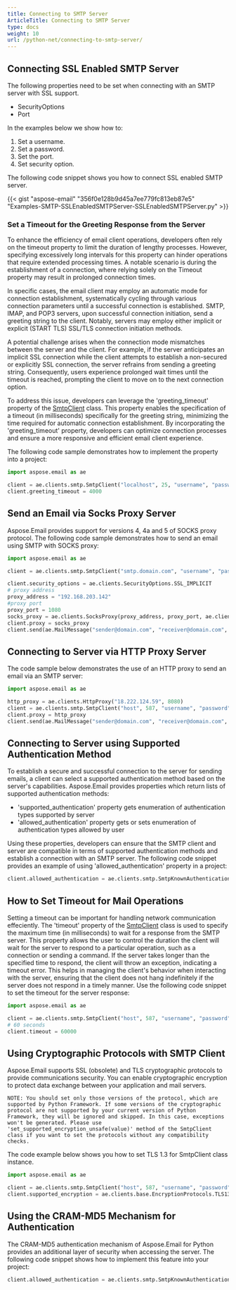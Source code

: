 ```yaml
---
title: Connecting to SMTP Server
ArticleTitle: Connecting to SMTP Server
type: docs
weight: 10
url: /python-net/connecting-to-smtp-server/
---
```



## **Connecting SSL Enabled SMTP Server**
The following properties need to be set when connecting with an SMTP server with SSL support.

- SecurityOptions
- Port

In the examples below we show how to:

1. Set a username.
1. Set a password.
1. Set the port.
1. Set security option.

The following code snippet shows you how to connect SSL enabled SMTP server.

{{< gist "aspose-email" "356f0e128b9d45a7ee779fc813eb87e5" "Examples-SMTP-SSLEnabledSMTPServer-SSLEnabledSMTPServer.py" >}}

### **Set a Timeout for the Greeting Response from the Server**

To enhance the efficiency of email client operations, developers often rely on the timeout property to limit the duration of lengthy processes. However, specifying excessively long intervals for this property can hinder operations that require extended processing times. A notable scenario is during the establishment of a connection, where relying solely on the Timeout property may result in prolonged connection times.

In specific cases, the email client may employ an automatic mode for connection establishment, systematically cycling through various connection parameters until a successful connection is established. SMTP, IMAP, and POP3 servers, upon successful connection initiation, send a greeting string to the client. Notably, servers may employ either implicit or explicit (START TLS) SSL/TLS connection initiation methods.

A potential challenge arises when the connection mode mismatches between the server and the client. For example, if the server anticipates an implicit SSL connection while the client attempts to establish a non-secured or explicitly SSL connection, the server refrains from sending a greeting string. Consequently, users experience prolonged wait times until the timeout is reached, prompting the client to move on to the next connection option.

To address this issue, developers can leverage the 'greeting_timeout' property of the [SmtpClient](https://reference.aspose.com/email/python-net/aspose.email.clients.smtp/smtpclient/#smtpclient-class) class. This property enables the specification of a timeout (in milliseconds) specifically for the greeting string, minimizing the time required for automatic connection establishment. By incorporating the 'greeting_timeout' property, developers can optimize connection processes and ensure a more responsive and efficient email client experience.

The following code sample demonstrates how to implement the property into a project:

```py
import aspose.email as ae

client = ae.clients.smtp.SmtpClient("localhost", 25, "username", "password")
client.greeting_timeout = 4000
```
## **Send an Email via Socks Proxy Server**

Aspose.Email provides support for versions 4, 4a and 5 of SOCKS proxy protocol. The following code sample demonstrates how to send an email using SMTP with SOCKS proxy: 

```py
import aspose.email as ae

client = ae.clients.smtp.SmtpClient("smtp.domain.com", "username", "password")

client.security_options = ae.clients.SecurityOptions.SSL_IMPLICIT
# proxy address
proxy_address = "192.168.203.142"
#proxy port
proxy_port = 1080
socks_proxy = ae.clients.SocksProxy(proxy_address, proxy_port, ae.clients.SocksVersion.SOCKS_V5)
client.proxy = socks_proxy
client.send(ae.MailMessage("sender@domain.com", "receiver@domain.com", "Sending Email via proxy", "Implement socks proxy protocol for versions 4, 4a, 5 (only Username/Password authentication)"))
```

## **Connecting to Server via HTTP Proxy Server**

The code sample below demonstrates the use of an HTTP proxy to send an email via an SMTP server: 

```py
import aspose.email as ae

http_proxy = ae.clients.HttpProxy("18.222.124.59", 8080)
client = ae.clients.smtp.SmtpClient("host", 587, "username", "password")
client.proxy = http_proxy
client.send(ae.MailMessage("sender@domain.com", "receiver@domain.com", "Sending Email via proxy", "Body"))
```

## **Connecting to Server using Supported Authentication Method**

To establish a secure and successful connection to the server for sending emails, a client can select a supported authentication method based on the server's capabilities. Aspose.Email provides properties which return lists of supported authentication methods: 

- 'supported_authentication' property gets enumeration of authentication types supported by server 
- 'allowed_authentication' property gets or sets enumeration of authentication types allowed by user 

Using these properties, developers can ensure that the SMTP client and server are compatible in terms of supported authentication methods and establish a connection with an SMTP server. The following code snippet provides an example of using 'allowed_authentication' property in a project:

```py
client.allowed_authentication = ae.clients.smtp.SmtpKnownAuthenticationType.LOGIN
```

## **How to Set Timeout for Mail Operations**

Setting a timeout can be important for handling network communication effeciently. The 'timeout' property of the [SmtpClient](https://reference.aspose.com/email/python-net/aspose.email.clients.smtp/smtpclient/#smtpclient-class) class is used to specify the maximum time (in milliseconds) to wait for a response from the SMTP server. This property allows the user to control the duration the client will wait for the server to respond to a particular operation, such as a connection or sending a command. If the server takes longer than the specified time to respond, the client will throw an exception, indicating a timeout error. This helps in managing the client's behavior when interacting with the server, ensuring that the client does not hang indefinitely if the server does not respond in a timely manner. Use the following code snippet to set the timeout for the server response:

```py
import aspose.email as ae

client = ae.clients.smtp.SmtpClient("host", 587, "username", "password", ae.clients.SecurityOptions.SSL_EXPLICIT)
# 60 seconds
client.timeout = 60000
```

## **Using Cryptographic Protocols with SMTP Client**

Aspose.Email supports SSL (obsolete) and TLS cryptographic protocols to provide communications security. You can enable cryptographic encryption to protect data exchange between your application and mail servers.

```
NOTE: You should set only those versions of the protocol, which are supported by Python Framework. If some versions of the cryptographic protocol are not supported by your current version of Python Framework, they will be ignored and skipped. In this case, exceptions won't be generated. Please use 'set_supported_encryption_unsafe(value)' method of the SmtpClient class if you want to set the protocols without any compatibility checks.
```
The code example below shows you how to set TLS 1.3 for SmtpClient class instance.

```py
import aspose.email as ae

client = ae.clients.smtp.SmtpClient("host", 587, "username", "password", ae.clients.SecurityOptions.SSL_EXPLICIT)
client.supported_encryption = ae.clients.base.EncryptionProtocols.TLS13
```

## **Using the CRAM-MD5 Mechanism for Authentication**

The CRAM-MD5 authentication mechanism of Aspose.Email for Python provides an additional layer of security when accessing the server. The following code snippet shows how to implement this feature into your project:

```py
client.allowed_authentication = ae.clients.smtp.SmtpKnownAuthenticationType.CRAM_MD5
```
